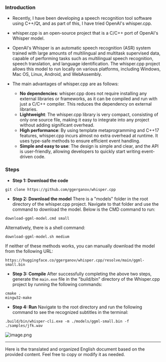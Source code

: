 ### Introduction
- Recently, I have been developing a speech recognition tool software using C++/Qt, and as part of this, I have tried OpenAI's whisper.cpp.
- whisper.cpp is an open-source project that is a C/C++ port of OpenAI's Whisper model.
- OpenAI's Whisper is an automatic speech recognition (ASR) system trained with large amounts of multilingual and multitask supervised data, capable of performing tasks such as multilingual speech recognition, speech translation, and language identification. The whisper.cpp project allows this model to run locally on various platforms, including Windows, Mac OS, Linux, Android, and WebAssembly.
- The main advantages of whisper.cpp are as follows:

  - **No dependencies**: whisper.cpp does not require installing any external libraries or frameworks, as it can be compiled and run with just a C/C++ compiler. This reduces the dependency on external libraries.
  - **Lightweight**: The whisper.cpp library is very compact, consisting of only one source file, making it easy to integrate into any project without adding significant overhead.
  - **High performance**: By using template metaprogramming and C++17 features, whisper.cpp incurs almost no extra overhead at runtime. It uses type-safe methods to ensure efficient event handling.
  - **Simple and easy to use**: The design is simple and clear, and the API is user-friendly, allowing developers to quickly start writing event-driven code.

### Steps

- **Step 1: Download the code**
```
git clone https://github.com/ggerganov/whisper.cpp
```

- **Step 2: Download the model**
There is a "models" folder in the root directory of the whisper.cpp project. Navigate to that folder and use the command to download the model. Below is the CMD command to run:
```
download-ggml-model.cmd small
```
Alternatively, there is a shell command:
```
download-ggml-model.sh medium
```
If neither of these methods works, you can manually download the model from the following URL:
```
https://huggingface.co/ggerganov/whisper.cpp/resolve/main/ggml-small.bin
```

- **Step 3: Compile**
After successfully completing the above two steps, generate the `main.exe` file in the "build/bin" directory of the Whisper.cpp project by running the following commands:
```
cmake .
mingw32-make
```

- **Step 4: Run**
Navigate to the root directory and run the following command to see the recognized subtitles in the terminal:
```
.build/bin/whisper-cli.exe -m ./models/ggml-small.bin -f ./samples/jfk.wav
```

![image.png](https://qiita-image-store.s3.ap-northeast-1.amazonaws.com/0/3916068/39ab54dd-1d4b-1215-3717-4a073874a174.png)

---

Here is the translated and organized English document based on the provided content. Feel free to copy or modify it as needed.